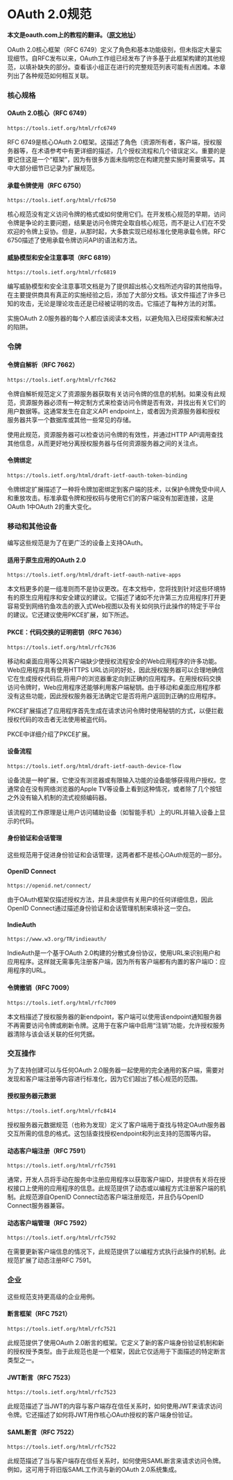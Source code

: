 # OAuth 2.0规范

**本文是oauth.com上的教程的翻译。（[原文地址](https://www.oauth.com)）**

OAuth 2.0核心框架（RFC 6749）定义了角色和基本功能级别，但未指定大量实现细节。自RFC发布以来，OAuth工作组已经发布了许多基于此框架构建的其他规范，以填补缺失的部分。查看该小组正在进行的完整规范列表可能有点困难。本章列出了各种规范如何相互关联。

### 核心规格

#### OAuth 2.0核心（RFC 6749）

`https://tools.ietf.org/html/rfc6749`

RFC 6749是核心OAuth 2.0框架。这描述了角色（资源所有者，客户端，授权服务器等，在术语参考中有更详细的描述，几个授权流程和几个错误定义。重要的是要记住这是一个“框架”，因为有很多方面未指明您在构建完整实施时需要填写。其中大部分细节已记录为扩展规范。

#### 承载令牌使用（RFC 6750）

`https://tools.ietf.org/html/rfc6750`

核心规范没有定义访问令牌的格式或如何使用它们。在开发核心规范的早期，访问令牌是争论的主要问题，结果是访问令牌完全取自核心规范，而不是让人们在不受欢迎的令牌上妥协。但是，从那时起，大多数实现已经标准化使用承载令牌。RFC 6750描述了使用承载令牌访问API的语法和方法。

#### 威胁模型和安全注意事项（RFC 6819）

`https://tools.ietf.org/html/rfc6819`

编写威胁模型和安全注意事项文档是为了提供超出核心文档所述内容的其他指导。在主要提供商具有真正的实施经验之后，添加了大部分文档。该文件描述了许多已知的攻击，无论是理论攻击还是已经被证明的攻击。它描述了每种方法的对策。

实施OAuth 2.0服务器的每个人都应该阅读本文档，以避免陷入已经探索和解决过的陷阱。

### 令牌

#### 令牌自解析（RFC 7662）

`https://tools.ietf.org/html/rfc7662`

令牌自解析规范定义了资源服务器获取有关访问令牌的信息的机制。如果没有此规范，资源服务器必须有一种定制方式来检查访问令牌是否有效，并找出有关它们的用户数据等。这通常发生在自定义API endpoint上，或者因为资源服务器和授权服务器共享一个数据库或其他一些常见的存储。

使用此规范，资源服务器可以检查访问令牌的有效性，并通过HTTP API调用查找其他信息，从而更好地分离授权服务器与任何资源服务器之间的关注点。

#### 令牌绑定

`https://tools.ietf.org/html/draft-ietf-oauth-token-binding`

令牌绑定扩展描述了一种将令牌加密绑定到客户端的技术，以保护令牌免受中间人和重放攻击。标准承载令牌和授权码与使用它们的客户端没有加密连接，这是OAuth 1中OAuth 2的重大变化。

### 移动和其他设备

编写这些规范是为了在更广泛的设备上支持OAuth。

#### 适用于原生应用的OAuth 2.0

`https://tools.ietf.org/html/draft-ietf-oauth-native-apps`

本文档更多的是一组准则而不是协议更改。在本文档中，您将找到针对这些环境特有的原生应用程序和安全建议的建议。它描述了诸如不允许第三方应用程序打开更容易受到网络钓鱼攻击的嵌入式Web视图以及有关如何执行此操作的特定于平台的建议。它还建议使用PKCE扩展，如下所述。

#### PKCE：代码交换的证明密钥（RFC 7636）

`https://tools.ietf.org/html/rfc7636`

移动和桌面应用等公共客户端缺少使授权流程安全的Web应用程序的许多功能。Web应用程序具有使用HTTPS URL访问的好处，因此授权服务器可以合理地确信它在生成授权代码后,将用户的浏览器重定向到正确的应用程序。在用授权码交换访问令牌时，Web应用程序还能够利用客户端秘钥。由于移动和桌面应用程序都没有这些功能，因此授权服务器无法确定它是否将用户返回到正确的应用程序。

PKCE扩展描述了应用程序首先生成在请求访问令牌时使用秘钥的方式，以便拦截授权代码的攻击者无法使用被盗代码。

PKCE中详细介绍了PKCE扩展。

#### 设备流程

`https://tools.ietf.org/html/draft-ietf-oauth-device-flow`

设备流是一种扩展，它使没有浏览器或有限输入功能的设备能够获得用户授权。您通常会在没有网络浏览器的Apple TV等设备上看到这种情况，或者除了几个按钮之外没有输入机制的流式视频编码器。

该流程的工作原理是让用户访问辅助设备（如智能手机）上的URL并输入设备上显示的代码。

#### 身份验证和会话管理

这些规范用于促进身份验证和会话管理，这两者都不是核心OAuth规范的一部分。

#### OpenID Connect

`https://openid.net/connect/`

由于OAuth框架仅描述授权方法，并且未提供有关用户的任何详细信息，因此OpenID Connect通过描述身份验证和会话管理机制来填补这一空白。

#### IndieAuth

`https://www.w3.org/TR/indieauth/`

IndieAuth是一个基于OAuth 2.0构建的分散式身份协议，使用URL来识别用户和应用程序。这样就无需事先注册客户端，因为所有客户端都有内置的客户端ID：应用程序的URL。

#### 令牌撤销（RFC 7009）

`https://tools.ietf.org/html/rfc7009`

本文档描述了授权服务器的新endpoint，客户端可以使用该endpoint通知服务器不再需要访问令牌或刷新令牌。这用于在客户端中启用“注销”功能，允许授权服务器清除与该会话关联的任何凭据。

### 交互操作

为了支持创建可以与任何OAuth 2.0服务器一起使用的完全通用的客户端，需要对发现和客户端注册等内容进行标准化，因为它们超出了核心规范的范围。

#### 授权服务器元数据

`https://tools.ietf.org/html/rfc8414`

授权服务器元数据规范（也称为发现）定义了客户端用于查找与特定OAuth服务器交互所需的信息的格式。这包括查找授权endpoint和列出支持的范围等内容。

#### 动态客户端注册（RFC 7591）

`https://tools.ietf.org/html/rfc7591`

通常，开发人员将手动在服务中注册应用程序以获取客户端ID，并提供有关将在授权接口上使用的应用程序的信息。此规范提供了动态或以编程方式注册客户端的机制。此规范源自OpenID Connect动态客户端注册规范，并且仍与OpenID Connect服务器兼容。

#### 动态客户端管理（RFC 7592）

`https://tools.ietf.org/html/rfc7592`

在需要更新客户端信息的情况下，此规范提供了以编程方式执行此操作的机制。此规范扩展了动态注册RFC 7591。

### 企业

这些规范支持更高级的企业用例。

#### 断言框架（RFC 7521）

`https://tools.ietf.org/html/rfc7521`

此规范提供了使用OAuth 2.0断言的框架。它定义了新的客户端身份验证机制和新的授权授予类型。由于此规范也是一个框架，因此它仅适用于下面描述的特定断言类型之一。

#### JWT断言（RFC 7523）

`https://tools.ietf.org/html/rfc7523`

此规范描述了当JWT的内容与客户端存在信任关系时，如何使用JWT来请求访问令牌。它还描述了如何将JWT用作核心OAuth授权的客户端身份验证。

#### SAML断言（RFC 7522）

`https://tools.ietf.org/html/rfc7522`

此规范描述了当与客户端存在信任关系时，如何使用SAML断言来请求访问令牌。例如，这可用于将旧版SAML工作流与新的OAuth 2.0系统集成。